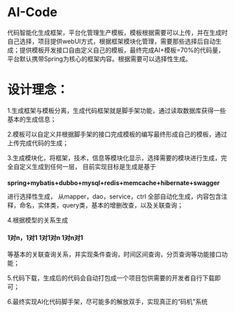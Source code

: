 # AI-Code
代码智能化生成框架，平台化管理生产模板，模板根据需要可以上传，并在生成时自己选择，项目提供webUI方式，根据框架模块化管理，需要那些选择后自动生成；提供模板开发接口自由定义自己的模板，最终完成AI+模板=70%的代码量，平台默认携带Spring为核心的框架内容。根据需要可以选择性生成。

# 设计理念：

1.生成框架与模板分离，生成代码框架就是脚手架功能，通过读取数据库获得一些基本的生成信息；

2.模板可以自定义并根据脚手架的接口完成模板的编写最终形成自己的模板，通过上传完成代码的生成；

3.生成模块化，将框架，技术，信息等模块化显示，选择需要的模块进行生成，完全自定义生成到任何一层，
  目前实现目标是生成是基于<H2 style="font-size:14px;font-color:red;">spring+mybatis+dubbo+mysql+redis+memcache+hibernate+swagger</H2>进行选择性生成，
  从mapper，dao，service，ctrl 全部自动化生成，内容包含注释，命名，实体类，query类，基本的增删改查，以及关联查询；

4.根据模型的关系生成<h4>1对n，1对1 1对1对n 1对n对1</h4>等基本的关联查询关系，并实现条件查询，时间区间查询，分页查询等功能接口功能；

5.代码下载，生成后的代码会自动打包成一个项目包供需要的开发者自行下载即可；

6.最终实现AI化代码脚手架，尽可能多的解放双手，实现真正的“码机”系统